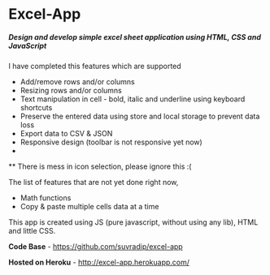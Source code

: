# Excel-App
##### Design and develop simple excel sheet application using HTML, CSS and JavaScript
 
 I have completed this features which are supported
- Add/remove rows and/or columns
- Resizing rows and/or columns
- Text manipulation in cell - bold, italic and underline using keyboard shortcuts
- Preserve the entered data using store and local storage to prevent data loss
- Export data to CSV & JSON
- Responsive design (toolbar is not responsive yet now)
- 
** There is mess in icon selection, please ignore this :(

The list of features that are not yet done right now,

- Math functions
- Copy & paste multiple cells data at a time

This app is created using JS (pure javascript, without using any lib), HTML and little CSS. 

**Code Base** - https://github.com/suvradip/excel-app

**Hosted on Heroku** - http://excel-app.herokuapp.com/
